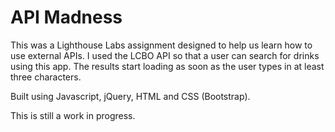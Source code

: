 API Madness
=============

This was a Lighthouse Labs assignment designed to help us learn how to use external APIs. I used the LCBO API so that a user can search for drinks using this app. The results start loading as soon as the user types in at least three characters.

Built using Javascript, jQuery, HTML and CSS (Bootstrap).

This is still a work in progress.

